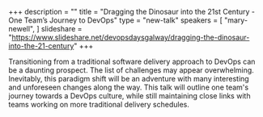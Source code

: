 +++
description = ""
title = "Dragging the Dinosaur into the 21st Century - One Team’s Journey to DevOps"
type = "new-talk"
speakers = [
        "mary-newell",
]
slideshare = "https://www.slideshare.net/devopsdaysgalway/dragging-the-dinosaur-into-the-21-century"
+++
<p>Transitioning from a traditional software delivery approach to DevOps can be a daunting prospect. The list of challenges may appear overwhelming. Inevitably, this paradigm shift will be an adventure with many interesting and unforeseen changes along the way. This talk will outline one team's journey towards a DevOps culture, while still maintaining close links with teams working on more traditional delivery schedules.</p>